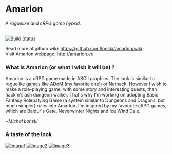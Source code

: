 # Amarlon</h2>
<i>A roguelike and cRPG game hybrid.</i><br/><br/>

[![Build Status](https://travis-ci.org/lonski/amarlon.svg?branch=master)](https://travis-ci.org/lonski/amarlon)

Read more at github wiki: https://github.com/lonski/amarlon/wiki<br/>
Visit Amarlon webpage: http://amarlon.eu

### What is Amarlon (or what I wish it will be) ?

Amarlon is a cRPG game made in ASCII graphics. The look is similar to roguelike games like ADoM (my favorite one!) or Nethack. However I wish to make a role-playing game, with some story and interesting quests, than hack'n'slash dungeon walker. That's why I'm working on adopting Basic Fantasy Rolepalying Game (a system similar to Dungeons and Dragons, but much simpler) rules into Amarlon. I'm inspired by my favourite cRPG games, which are Baldur's Gate, Neverwinter Nights and Ice Wind Dale.

*~Michał Łoński*

### A taste of the look

[![Image1](http://amarlon.eu/gallery_img/mini/amarlon1.png)](http://amarlon.eu/gallery_img/amarlon1.png)
[![Image2](http://amarlon.eu/gallery_img/mini/amarlon2.png)](http://amarlon.eu/gallery_img/amarlon2.png)
[![Image3](http://amarlon.eu/gallery_img/mini/insp_item.png)](http://amarlon.eu/gallery_img/insp_item.png)
